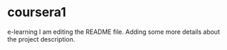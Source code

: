 # coursera1
e-learning
I am editing the README file. Adding some more details about the project description.
